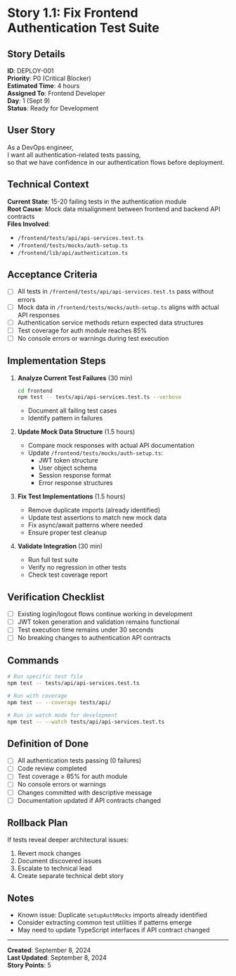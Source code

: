 # Story 1.1: Fix Frontend Authentication Test Suite

## Story Details
**ID**: DEPLOY-001  
**Priority**: P0 (Critical Blocker)  
**Estimated Time**: 4 hours  
**Assigned To**: Frontend Developer  
**Day**: 1 (Sept 9)  
**Status**: Ready for Development  

## User Story
As a DevOps engineer,  
I want all authentication-related tests passing,  
so that we have confidence in our authentication flows before deployment.

## Technical Context
**Current State**: 15-20 failing tests in the authentication module  
**Root Cause**: Mock data misalignment between frontend and backend API contracts  
**Files Involved**:
- `/frontend/tests/api/api-services.test.ts`
- `/frontend/tests/mocks/auth-setup.ts`
- `/frontend/lib/api/authentication.ts`

## Acceptance Criteria
- [ ] All tests in `/frontend/tests/api/api-services.test.ts` pass without errors
- [ ] Mock data in `/frontend/tests/mocks/auth-setup.ts` aligns with actual API responses
- [ ] Authentication service methods return expected data structures
- [ ] Test coverage for auth module reaches 85%
- [ ] No console errors or warnings during test execution

## Implementation Steps
1. **Analyze Current Test Failures** (30 min)
   ```bash
   cd frontend
   npm test -- tests/api/api-services.test.ts --verbose
   ```
   - Document all failing test cases
   - Identify pattern in failures

2. **Update Mock Data Structure** (1.5 hours)
   - Compare mock responses with actual API documentation
   - Update `/frontend/tests/mocks/auth-setup.ts`:
     - JWT token structure
     - User object schema
     - Session response format
     - Error response structures

3. **Fix Test Implementations** (1.5 hours)
   - Remove duplicate imports (already identified)
   - Update test assertions to match new mock data
   - Fix async/await patterns where needed
   - Ensure proper test cleanup

4. **Validate Integration** (30 min)
   - Run full test suite
   - Verify no regression in other tests
   - Check test coverage report

## Verification Checklist
- [ ] Existing login/logout flows continue working in development
- [ ] JWT token generation and validation remains functional
- [ ] Test execution time remains under 30 seconds
- [ ] No breaking changes to authentication API contracts

## Commands
```bash
# Run specific test file
npm test -- tests/api/api-services.test.ts

# Run with coverage
npm test -- --coverage tests/api/

# Run in watch mode for development
npm test -- --watch tests/api/api-services.test.ts
```

## Definition of Done
- [ ] All authentication tests passing (0 failures)
- [ ] Code review completed
- [ ] Test coverage ≥ 85% for auth module
- [ ] No console errors or warnings
- [ ] Changes committed with descriptive message
- [ ] Documentation updated if API contracts changed

## Rollback Plan
If tests reveal deeper architectural issues:
1. Revert mock changes
2. Document discovered issues
3. Escalate to technical lead
4. Create separate technical debt story

## Notes
- Known issue: Duplicate `setupAuthMocks` imports already identified
- Consider extracting common test utilities if patterns emerge
- May need to update TypeScript interfaces if API contract changed

---
**Created**: September 8, 2024  
**Last Updated**: September 8, 2024  
**Story Points**: 5